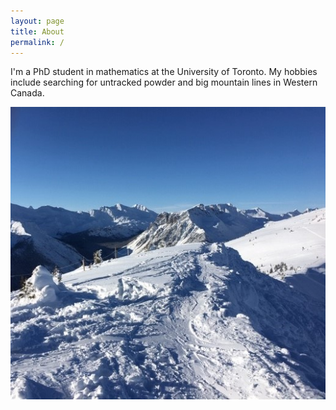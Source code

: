 ```yaml
---
layout: page
title: About
permalink: /
---
```


I'm a PhD student in mathematics at the University of Toronto. My hobbies include searching for untracked powder and big mountain lines in Western Canada.

![](assets/img/KHMR_ridge.jpg)
